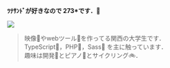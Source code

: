 **ﾂﾅｻﾝﾄﾞが好きなので 273\*です．🥪**

<img src="https://github-profile-summary-cards.vercel.app/api/cards/profile-details?username=273Do&theme=github_dark">

> 映像🎥やwebツール🔮を作ってる関西の大学生です．  
> TypeScript📘，PHP🐘，Sass🎨 を主に触っています．  
> 趣味は開発🚩とピアノ🎹とサイクリング🚲．
